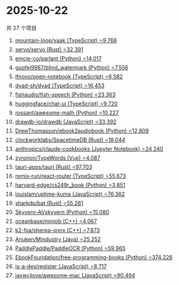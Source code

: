 # 2025-10-22

共 27 个项目

<!-- BEGIN GITHUB -->
<!-- 最后更新时间 2025-10-22 20:18:37 +0800 -->
1. [mountain-loop/yaak (TypeScript) ⭐9,768](https://github.com/mountain-loop/yaak)
1. [servo/servo (Rust) ⭐32,391](https://github.com/servo/servo)
1. [emcie-co/parlant (Python) ⭐14,017](https://github.com/emcie-co/parlant)
1. [guofei9987/blind_watermark (Python) ⭐7,556](https://github.com/guofei9987/blind_watermark)
1. [lfnovo/open-notebook (TypeScript) ⭐6,582](https://github.com/lfnovo/open-notebook)
1. [dyad-sh/dyad (TypeScript) ⭐16,453](https://github.com/dyad-sh/dyad)
1. [fishaudio/fish-speech (Python) ⭐23,363](https://github.com/fishaudio/fish-speech)
1. [huggingface/chat-ui (TypeScript) ⭐9,720](https://github.com/huggingface/chat-ui)
1. [rossant/awesome-math (Python) ⭐10,227](https://github.com/rossant/awesome-math)
1. [drawdb-io/drawdb (JavaScript) ⭐33,392](https://github.com/drawdb-io/drawdb)
1. [DrewThomasson/ebook2audiobook (Python) ⭐12,809](https://github.com/DrewThomasson/ebook2audiobook)
1. [clockworklabs/SpacetimeDB (Rust) ⭐18,044](https://github.com/clockworklabs/SpacetimeDB)
1. [anthropics/claude-cookbooks (Jupyter Notebook) ⭐24,240](https://github.com/anthropics/claude-cookbooks)
1. [zyronon/TypeWords (Vue) ⭐4,087](https://github.com/zyronon/TypeWords)
1. [tauri-apps/tauri (Rust) ⭐97,703](https://github.com/tauri-apps/tauri)
1. [remix-run/react-router (TypeScript) ⭐55,673](https://github.com/remix-run/react-router)
1. [harvard-edge/cs249r_book (Python) ⭐3,851](https://github.com/harvard-edge/cs249r_book)
1. [louislam/uptime-kuma (JavaScript) ⭐76,362](https://github.com/louislam/uptime-kuma)
1. [sharkdp/bat (Rust) ⭐55,261](https://github.com/sharkdp/bat)
1. [Skyvern-AI/skyvern (Python) ⭐15,080](https://github.com/Skyvern-AI/skyvern)
1. [oceanbase/miniob (C++) ⭐4,067](https://github.com/oceanbase/miniob)
1. [k2-fsa/sherpa-onnx (C++) ⭐7,873](https://github.com/k2-fsa/sherpa-onnx)
1. [Anuken/Mindustry (Java) ⭐25,252](https://github.com/Anuken/Mindustry)
1. [PaddlePaddle/PaddleOCR (Python) ⭐59,965](https://github.com/PaddlePaddle/PaddleOCR)
1. [EbookFoundation/free-programming-books (Python) ⭐374,226](https://github.com/EbookFoundation/free-programming-books)
1. [is-a-dev/register (JavaScript) ⭐8,717](https://github.com/is-a-dev/register)
1. [jaywcjlove/awesome-mac (JavaScript) ⭐90,494](https://github.com/jaywcjlove/awesome-mac)
<!-- END GITHUB -->